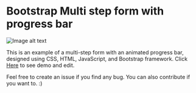 # Bootstrap Multi step form  with progress bar 

![Image alt text](https://i.ibb.co/FKcWf8f/demo.png)

This is an example of a multi-step form  with an animated progress bar, designed using CSS, HTML, JavaScript, and Bootstrap framework. 
Click [Here](https://codepen.io/emrankhan016/full/vdNzXm) to see demo and edit.

Feel free to create an issue if you find any bug. You can also contribute if you want to. :)
